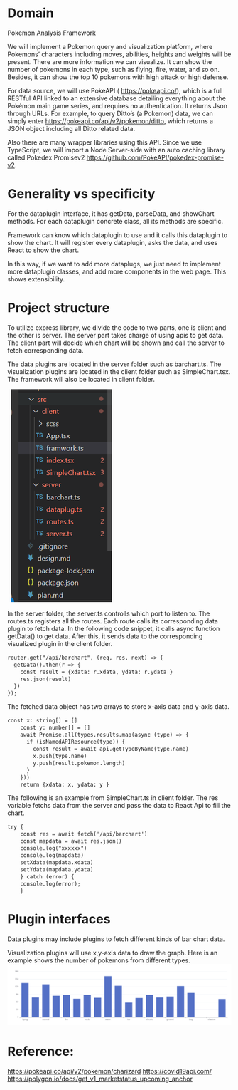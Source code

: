 # Domain

Pokemon Analysis Framework

We will implement a Pokemon query and visualization platform, where Pokemons’ characters including moves, abilities, heights and weights will be present. There are more information we can visualize. It can show the number of pokemons in each type, such as flying, fire, water, and so on. Besides, it can show the top 10 pokemons with high attack or high defense.

For data source, we will use PokeAPI ( https://pokeapi.co/), which is a full RESTful API linked to an extensive database detailing everything about the Pokémon main game series, and requires no authentication. It returns Json through URLs. For example, to query Ditto’s (a Pokemon) data, we can simply enter https://pokeapi.co/api/v2/pokemon/ditto, which returns a JSON object including all Ditto related data.

Also there are many wrapper libraries using this API. Since we use TypeScript, we will import a Node Server-side with an auto caching library called Pokedex Promisev2 https://github.com/PokeAPI/pokedex-promise-v2.

# Generality vs specificity

For the dataplugin interface, it has getData, parseData, and showChart methods. For each dataplugin concrete class, all its methods are specific.

Framework can know which dataplugin to use and it calls this dataplugin to show the chart. It will register every dataplugin, asks the data, and uses React to show the chart.

In this way, if we want to add more dataplugs, we just need to implement more dataplugin classes, and add more components in the web page. This shows extensibility.

# Project structure

To utilize express library, we divide the code to two parts, one is client and the other is server. The server part takes charge of using apis to get data. The client part will decide which chart will be shown and call the server to fetch corresponding data.

The data plugins are located in the server folder such as barchart.ts. The visualization plugins are located in the client folder such as SimpleChart.tsx. The framework will also be located in client folder.

&nbsp;
![alt text](./pics/pic1.png)

In the server folder, the server.ts controlls which port to listen to. The routes.ts registers all the routes. Each route calls its corresponding data plugin to fetch data. In the following code snippet, it calls async function getData() to get data. After this, it sends data to the corresponding visualized plugin in the client folder.

```javascipt
router.get("/api/barchart", (req, res, next) => {
  getData().then(r => {
    const result = {xdata: r.xdata, ydata: r.ydata }
    res.json(result)
  })
});
```

The fetched data object has two arrays to store x-axis data and y-axis data.

```
const x: string[] = []
    const y: number[] = []
    await Promise.all(types.results.map(async (type) => {
      if (isNamedAPIResource(type)) {
        const result = await api.getTypeByName(type.name)
        x.push(type.name)
        y.push(result.pokemon.length)
      }
    }))
    return {xdata: x, ydata: y }
```

The following is an example from SimpleChart.ts in client folder. The res variable fetchs data from the server and pass the data to React Api to fill the chart.

```
try {
    const res = await fetch('/api/barchart')
    const mapdata = await res.json()
    console.log("xxxxxx")
    console.log(mapdata)
    setXdata(mapdata.xdata)
    setYdata(mapdata.ydata)
    } catch (error) {
    console.log(error);
    }
```

# Plugin interfaces

Data plugins may include plugins to fetch different kinds of bar chart data.

Visualization plugins will use x,y-axis data to draw the graph. Here is an example shows the number of pokemons from different types.
![alt text](./pics/pic2.png)

# Reference:

https://pokeapi.co/api/v2/pokemon/charizard
https://covid19api.com/
https://polygon.io/docs/get_v1_marketstatus_upcoming_anchor
